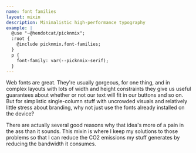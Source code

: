```yaml
---
name: font families
layout: mixin
description: Minimalistic high-performance typography
example: |
  @use "~@hendotcat/picknmix";
  :root {
    @include picknmix.font-families;
  }
  p {
    font-family: var(--picknmix-serif);
  }
---
```


Web fonts are great. They're usually gorgeous, for one thing, and in complex
layouts with lots of width and height constraints they give us useful
guarantees about whether or not our text will fit in our buttons and so on. But
for simplistic single-column stuff with uncrowded visuals and relatively little
stress about branding, why not just use the fonts already installed on the
device?

There are actually several good reasons why that idea's more of a pain in the
ass than it sounds. This mixin is where I keep my solutions to those problems
so that I can reduce the CO2 emissions my stuff generates by reducing the
bandwidth it consumes.

